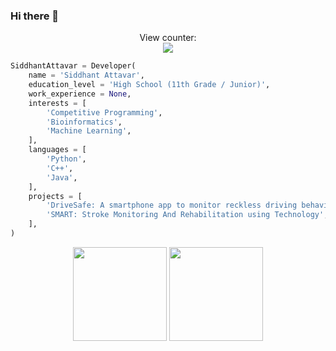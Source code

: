 ### Hi there 👋

<p align="center">
    View counter: <br>
    <img src="https://profile-counter.glitch.me/SiddhantAttavar/count.svg"/>
</p>

```python
SiddhantAttavar = Developer(
    name = 'Siddhant Attavar',
    education_level = 'High School (11th Grade / Junior)',
    work_experience = None,
    interests = [
        'Competitive Programming',
        'Bioinformatics',
        'Machine Learning',
    ],
    languages = [
        'Python',
        'C++',
        'Java',
    ],
    projects = [
        'DriveSafe: A smartphone app to monitor reckless driving behaviours',
        'SMART: Stroke Monitoring And Rehabilitation using Technology',
    ],
)
```

<p align="center">
    <img height="150em" src="https://github-readme-stats.vercel.app/api?username=SiddhantAttavar&show_icons=true&hide_border=true&&count_private=true&include_all_commits=true&theme=onedark"/>
    <img height="150em" src="https://github-readme-stats.vercel.app/api/top-langs/?username=SiddhantAttavar&layout=compact&theme=onedark&hide_border=true&hide=jupyter%20notebook">
</p>
